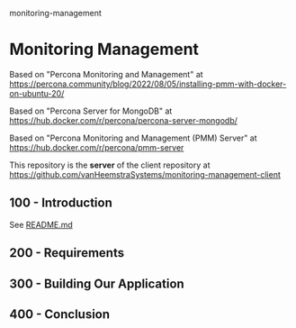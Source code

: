 monitoring-management
# Monitoring Management

Based on "Percona Monitoring and Management" at https://percona.community/blog/2022/08/05/installing-pmm-with-docker-on-ubuntu-20/

Based on "Percona Server for MongoDB" at https://hub.docker.com/r/percona/percona-server-mongodb/

Based on "Percona Monitoring and Management (PMM) Server" at https://hub.docker.com/r/percona/pmm-server

This repository is the **server** of the client repository at https://github.com/vanHeemstraSystems/monitoring-management-client

## 100 - Introduction

See [README.md](./100/README.md)

## 200 - Requirements

## 300 - Building Our Application

## 400 - Conclusion
